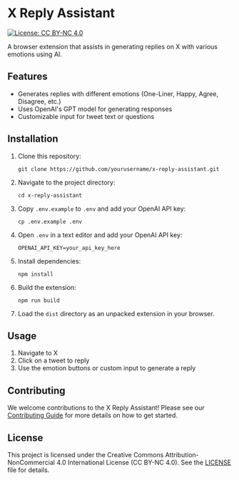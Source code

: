 # X Reply Assistant

[![License: CC BY-NC 4.0](https://img.shields.io/badge/License-CC%20BY--NC%204.0-lightgrey.svg)](https://creativecommons.org/licenses/by-nc/4.0/)

A browser extension that assists in generating replies on X with various emotions using AI.

## Features

- Generates replies with different emotions (One-Liner, Happy, Agree, Disagree, etc.)
- Uses OpenAI's GPT model for generating responses
- Customizable input for tweet text or questions

## Installation

1. Clone this repository:
   ```
   git clone https://github.com/yourusername/x-reply-assistant.git
   ```
2. Navigate to the project directory:
   ```
   cd x-reply-assistant
   ```
3. Copy `.env.example` to `.env` and add your OpenAI API key:
   ```
   cp .env.example .env
   ```
4. Open `.env` in a text editor and add your OpenAI API key:
   ```
   OPENAI_API_KEY=your_api_key_here
   ```
5. Install dependencies:
   ```
   npm install
   ```
6. Build the extension:
   ```
   npm run build
   ```
7. Load the `dist` directory as an unpacked extension in your browser.

## Usage

1. Navigate to X
2. Click on a tweet to reply
3. Use the emotion buttons or custom input to generate a reply

## Contributing

We welcome contributions to the X Reply Assistant! Please see our [Contributing Guide](CONTRIBUTING.md) for more details on how to get started.

## License

This project is licensed under the Creative Commons Attribution-NonCommercial 4.0 International License (CC BY-NC 4.0). See the [LICENSE](LICENSE) file for details.

